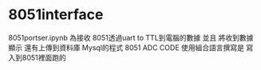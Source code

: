 # 8051interface
8051portser.ipynb 為接收 8051透過uart to TTL到電腦的數據 並且 將收到數據顯示 還有上傳到資料庫 Mysql的程式
8051 ADC CODE 使用組合語言撰寫是 寫入到8051裡面跑的
